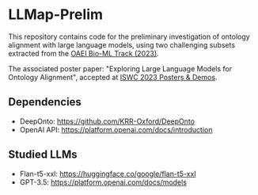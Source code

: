 # LLMap-Prelim

This repository contains code for the preliminary investigation of ontology alignment with large language models, using two challenging subsets extracted from the [OAEI Bio-ML Track (2023)](https://www.cs.ox.ac.uk/isg/projects/ConCur/oaei/2023/index.html).

The associated poster paper: "Exploring Large Language Models for Ontology Alignment", accepted at [ISWC 2023 Posters & Demos](https://iswc2023.semanticweb.org/).

## Dependencies

- DeepOnto: https://github.com/KRR-Oxford/DeepOnto
- OpenAI API: https://platform.openai.com/docs/introduction

## Studied LLMs
- Flan-t5-xxl: https://huggingface.co/google/flan-t5-xxl
- GPT-3.5: https://platform.openai.com/docs/models
